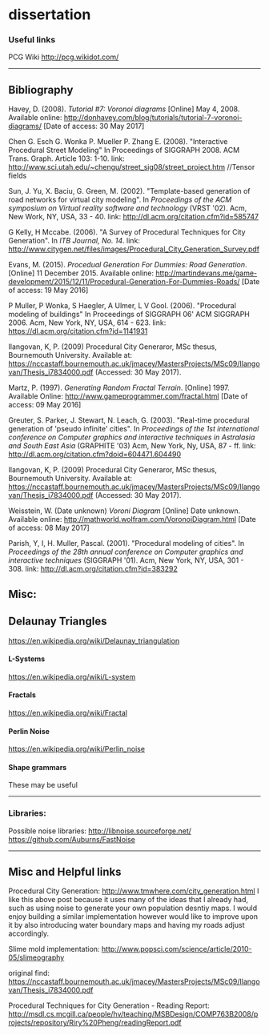 # dissertation

### Useful links

PCG Wiki
http://pcg.wikidot.com/

---

## Bibliography

Havey, D. (2008). *Tutorial #7: Voronoi diagrams* [Online] May 4, 2008. Available online: http://donhavey.com/blog/tutorials/tutorial-7-voronoi-diagrams/ [Date of access: 30 May 2017]

Chen G. Esch G. Wonka P. Mueller P. Zhang E. (2008). "Interactive Procedural Street Modeling" In Proceedings of SIGGRAPH 2008. ACM Trans. Graph. Article 103: 1-10.
link: http://www.sci.utah.edu/~chengu/street_sig08/street_project.htm //Tensor fields

Sun, J. Yu, X. Baciu, G. Green, M. (2002). "Template-based generation of road networks for virtual city modeling". In *Proceedings of the ACM symposium on Virtual reality software and technology* (VRST '02). Acm, New Work, NY, USA, 33 - 40.
link: http://dl.acm.org/citation.cfm?id=585747

G Kelly, H Mccabe. (2006). "A Survey of Procedural Techniques for City Generation". In *ITB Journal, No. 14*.
link: http://www.citygen.net/files/images/Procedural_City_Generation_Survey.pdf

Evans, M. (2015). *Procedual Generation For Dummies: Road Generation*. [Online] 11 December 2015. Available online: http://martindevans.me/game-development/2015/12/11/Procedural-Generation-For-Dummies-Roads/ [Date of access: 19 May 2016]

P Muller, P Wonka, S Haegler, A Ulmer, L V Gool. (2006). "Procedural modeling of buildings" In Proceedings of SIGGRAPH 06' ACM SIGGRAPH 2006. Acm, New York, NY, USA, 614 - 623.
link: https://dl.acm.org/citation.cfm?id=1141931

Ilangovan, K, P. (2009) Procedural City Generaror, MSc thesus, Bournemouth University. Available at: https://nccastaff.bournemouth.ac.uk/jmacey/MastersProjects/MSc09/Ilangovan/Thesis_i7834000.pdf (Accessed: 30 May 2017).

Martz, P. (1997). *Generating Random Fractal Terrain*. [Online] 1997. Available Online: http://www.gameprogrammer.com/fractal.html [Date of access: 09 May 2016]

Greuter, S. Parker, J. Stewart, N. Leach, G. (2003). "Real-time procedural generation of 'pseudo infinite' cities". In *Proceedings of the 1st international conference on Computer graphics and interactive techniques in Astralasia and South East Asia* (GRAPHITE '03) Acm, New York, Ny, USA, 87 - ff.
link: http://dl.acm.org/citation.cfm?doid=604471.604490

Ilangovan, K, P. (2009) Procedural City Generaror, MSc thesus, Bournemouth University. Available at: https://nccastaff.bournemouth.ac.uk/jmacey/MastersProjects/MSc09/Ilangovan/Thesis_i7834000.pdf (Accessed: 30 May 2017).

Weisstein, W. (Date unknown) *Voroni Diagram* [Online] Date unknown. Available online: http://mathworld.wolfram.com/VoronoiDiagram.html [Date of access: 08 May 2017]

Parish, Y, I, H. Muller, Pascal. (2001). "Procedural modeling of cities". In *Proceedings of the 28th annual conference on Computer graphics and interactive techniques* (SIGGRAPH '01). Acm, New York, NY, USA, 301 - 308.
link: http://dl.acm.org/citation.cfm?id=383292


## Misc:

## Delaunay Triangles

https://en.wikipedia.org/wiki/Delaunay_triangulation

#### L-Systems

https://en.wikipedia.org/wiki/L-system

#### Fractals

https://en.wikipedia.org/wiki/Fractal

#### Perlin Noise

https://en.wikipedia.org/wiki/Perlin_noise

#### Shape grammars

These may be useful


---

### Libraries:

Possible noise libraries:
http://libnoise.sourceforge.net/
https://github.com/Auburns/FastNoise

---

## Misc and Helpful links

Procedural City Generation: http://www.tmwhere.com/city_generation.html
I like this above post because it uses many of the ideas that I already had, such as using noise to generate your own population desntiy maps. I would enjoy building a similar implementation however would like to improve upon it by also introducing water boundary maps and having my roads adjust accordingly.

Slime mold implementation: http://www.popsci.com/science/article/2010-05/slimeography

original find: https://nccastaff.bournemouth.ac.uk/jmacey/MastersProjects/MSc09/Ilangovan/Thesis_i7834000.pdf



Procedural Techniques for City Generation - Reading Report:  http://msdl.cs.mcgill.ca/people/hv/teaching/MSBDesign/COMP763B2008/projects/repository/Riry%20Pheng/readingReport.pdf
